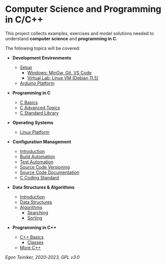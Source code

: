 # Computer Science and Programming in C/C++

This project collects examples, exercises and model solutions needed to understand 
**computer science** and **programming in C**.

The following topics will be covered:

* **Development Environments**
    * [Setup](setup/)
      * [Windows: MinGw, Git, VS Code](setup)
      * [Virtual Lab: Linux VM (Debian 11.5)](linux/setup)
    * [Arduino Platform](https://github.com/teiniker/teiniker-lectures-arduino)
         
* **Programming in C**
    * [C Basics](programming-c/c-basics)         
    * [C Advanced Topics](programming-c/c-advanced/)   
    * [C Standard Library](programming-c/c-std-lib)

* **Operating Systems**
    * [Linux Platform](linux)

* **Configuration Management**
   * [Introduction](configuration-management)
   * [Build Automation](configuration-management/building)
   * [Test Automation](configuration-management/testing)
   * [Source Code Versioning](configuration-management/versioning)
   * [Source Code Documentation](configuration-management/documentation/doxygen)
   * [C Coding Standard](configuration-management/coding-standard)
   
* **Data Structures & Algorithms**
   * [Introduction](datastructures%2Balgorithms/introduction) 
   * [Data Structures](datastructures%2Balgorithms/datastructures)
   * [Algorithms](datastructures%2Balgorithms/algorithms)
      * [Searching](datastructures%2Balgorithms/algorithms/searching/) 
      * [Sorting](datastructures%2Balgorithms/algorithms/sorting)
      
* **Programming in C++**
   * [C++ Basics](programming-c++/c++basics/)
      * [Classes](programming-c++/c++basics/classes/)
   * [More C++](https://github.com/teiniker/teiniker-lectures-embeddedcomputing)

*Egon Teiniker, 2020-2023, GPL v3.0*         
